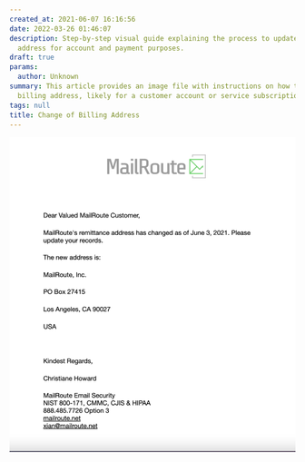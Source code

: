 ```yaml
---
created_at: 2021-06-07 16:16:56
date: 2022-03-26 01:46:07
description: Step-by-step visual guide explaining the process to update your billing
  address for account and payment purposes.
draft: true
params:
  author: Unknown
summary: This article provides an image file with instructions on how to change the
  billing address, likely for a customer account or service subscription.
tags: null
title: Change of Billing Address
---
```



![change_of_address_pdf_for_kb.png](change_of_address_pdf_for_kb.png)

